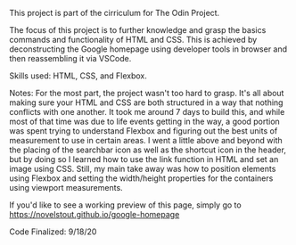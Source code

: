 This project is part of the cirriculum for The Odin Project.

The focus of this project is to further knowledge and grasp the basics commands and functionality of HTML and CSS. This is achieved by deconstructing the Google homepage using developer tools in browser and then reassembling it via VSCode.

Skills used: HTML, CSS, and Flexbox. 

Notes:  For the most part, the project wasn't too hard to grasp. It's all about making sure your HTML and CSS are both structured in a way that nothing conflicts with one another. It took me around 7 days to build this, and while most of that time was due to life events getting in the way, a good portion was spent trying to understand Flexbox and figuring out the best units of measurement to use in certain areas. I went a little above and beyond with the placing of the searchbar icon as well as the shortcut icon in the header, but by doing so I learned how to use the link function in HTML and set an image using CSS. Still, my main take away was how to position elements using Flexbox and setting the width/height properties for the containers using viewport measurements. 

If you'd like to see a working preview of this page, simply go to https://novelstout.github.io/google-homepage

Code Finalized: 9/18/20